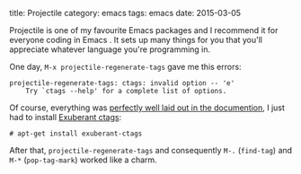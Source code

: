 title: Projectile
category: emacs
tags: emacs
date: 2015-03-05

Projectile is one of my favourite Emacs packages and I recommend it
for everyone coding in Emacs . It sets up many things for you that you'll
appreciate whatever language you're programming in. 

One day, ```M-x projectile-regenerate-tags``` gave me this errors:

```
projectile-regenerate-tags: ctags: invalid option -- 'e'
    Try `ctags --help' for a complete list of options.
```

Of course, everything was
[perfectly well laid out in the documention](https://github.com/bbatsov/projectile/blob/master/README.md),
I just had to install
[Exuberant ctags](http://ctags.sourceforge.net/):

```
# apt-get install exuberant-ctags
```

After that, ```projectile-regenerate-tags``` and consequently
```M-.``` (```find-tag```) and ```M-*``` (```pop-tag-mark```) worked like a charm.
